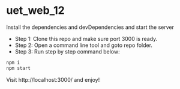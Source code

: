 # uet_web_12
Install the dependencies and devDependencies and start the server
- Step 1: Clone this repo and make sure port 3000 is ready.
- Step 2: Open a command line tool and goto repo folder.
- Step 3: Run step by step command below:
```sh
npm i
npm start
```

Visit http://localhost:3000/ and enjoy!
